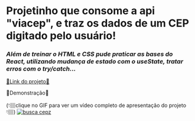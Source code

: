 # Projetinho que consome a api "viacep", e traz os dados de um CEP digitado pelo usuário!

### <em>Além de treinar o HTML e CSS pude praticar as bases do React, utilizando mudança de estado com o useState, tratar erros com o try/catch...</em>

<a href="https://lnkd.in/dNQ3H-Vs"> 🔗Link do projeto🔗 </a>

📣Demonstração📣
<br>
<br>
(👇🏽clique no GIF para ver um vídeo completo de apresentação do projeto👇🏽)
<a href="https://www.linkedin.com/feed/update/urn:li:activity:6955629263383334912/" target="_blank"> ![busca cepz](https://user-images.githubusercontent.com/88805398/180210282-8be54340-d36a-4de9-87ec-682e6062368d.gif) </a>
